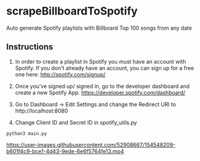 # scrapeBillboardToSpotify
Auto generate Spotify playlists with Billboard Top 100 songs from any date

## Instructions
1. In order to create a playlist in Spotify you must have an account with Spotify.
   If you don't already have an account, you can sign up for a free one here: http://spotify.com/signup/

2. Once you've signed up/ signed in, go to the developer dashboard and create a new Spotify App. https://developer.spotify.com/dashboard/

3. Go to Dashboard -> Edit Settings and change the Redirect URI to http://localhost:8080

4. Change Client ID and Secret ID in spotify_utils.py

```
python3 main.py
```


https://user-images.githubusercontent.com/52908667/154548209-b601f4c9-bce1-4d43-9ede-6e6f5764fe13.mp4

